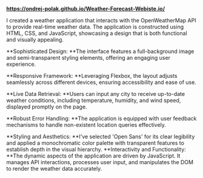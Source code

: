 **https://ondrej-polak.github.io/Weather-Forecast-Webiste.io/**


I created a weather application that interacts with the OpenWeatherMap API to provide real-time weather data. The application is constructed using HTML, CSS, and JavaScript, showcasing a design that is both functional and visually appealing.


**Sophisticated Design: **The interface features a full-background image and semi-transparent styling elements, offering an engaging user experience.

**Responsive Framework: **Leveraging Flexbox, the layout adjusts seamlessly across different devices, ensuring accessibility and ease of use.

**Live Data Retrieval: **Users can input any city to receive up-to-date weather conditions, including temperature, humidity, and wind speed, displayed promptly on the page.

**Robust Error Handling: **The application is equipped with user feedback mechanisms to handle non-existent location queries effectively.

**Styling and Aesthetics: **I've selected 'Open Sans' for its clear legibility and applied a monochromatic color palette with transparent features to establish depth in the visual hierarchy.
**Interactivity and Functionality: **The dynamic aspects of the application are driven by JavaScript. It manages API interactions, processes user input, and manipulates the DOM to render the weather data accurately.
